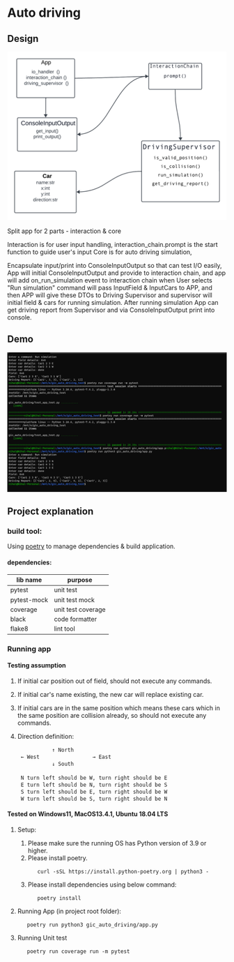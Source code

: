# Auto driving

## Design

![design diagram](../images/design_diagram.png "diagram")

Split app for 2 parts - interaction & core

Interaction is for user input handling, interaction_chain.prompt is the start function to guide user's input
Core is for auto driving simulation,

Encapsulate input/print into ConsoleInputOutput so that can test I/O easily,
App will initial ConsoleInputOutput and provide to interaction chain, and app will add on_run_simulation event
to interaction chain when User selects "Run simulation" command will pass InputField & InputCars to APP, and then APP
will give these DTOs to Driving Supervisor and supervisor will initial field & cars for running simulation.
After running simulation App can get driving report from Supervisor and via ConsoleInputOutput print into console.

## Demo

![demo](../images/gic_auto_driving_demo.png)

## Project explanation

### build tool:

  Using [poetry](https://python-poetry.org/) to manage dependencies & build application.

#### dependencies:

| lib name    | purpose            |
|-------------|--------------------|
| pytest      | unit test          |
| pytest-mock | unit test mock     |
| coverage    | unit test coverage |
| black       | code formatter     |
| flake8      | lint tool          |

### Running app

#### Testing assumption
   1. If initial car position out of field, should not execute any commands.
   2. If initial car's name existing, the new car will replace existing car.
   3. If initial cars are in the same position which means these cars which in the same position are collision already, 
      so should not execute any commands.
   4. Direction definition:
   
        ``` text
                   ↑ North
         ← West                 → East
                   ↓ South

         N turn left should be W, turn right should be E
         E turn left should be N, turn right should be S
         S turn left should be E, turn right should be W
         W turn left should be S, turn right should be N
        ```
      

#### Tested on Windows11, MacOS13.4.1, Ubuntu 18.04 LTS

1. Setup:
   1. Please make sure the running OS has Python version of 3.9 or higher.
   2. Please install poetry.
      ```shell
         curl -sSL https://install.python-poetry.org | python3 -
      ```
   3. Please install dependencies using below command:
      ```shell
         poetry install
      ```

2. Running App (in project root folder):
   ```shell
      poetry run python3 gic_auto_driving/app.py
   ```
3. Running Unit test
   ```shell
      poetry run coverage run -m pytest
   ```
